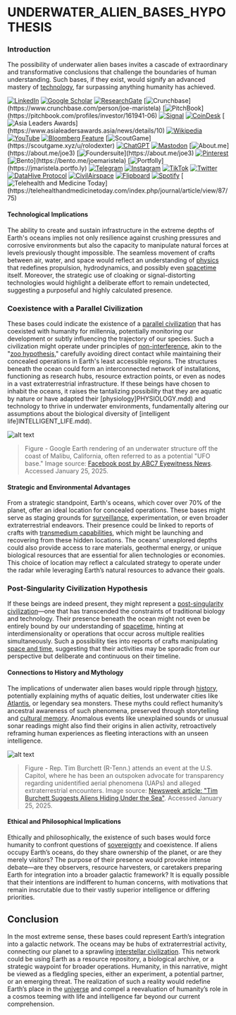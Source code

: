 # UNDERWATER\_ALIEN\_BASES\_HYPOTHESIS

### Introduction

The possibility of underwater alien bases invites a cascade of extraordinary and transformative conclusions that challenge the boundaries of human understanding. Such bases, if they exist, would signify an advanced mastery of [technology](../TECHNOLOGY/technology.md), far surpassing anything humanity has achieved.

[![LinkedIn](https://img.shields.io/badge/LinkedIn-Profile-0077B5?style=flat-square\&logo=linkedin\&logoColor=white)](https://linkedin.com/in/rolodexter) [![Google Scholar](https://img.shields.io/badge/Google_Scholar-Profile-4285F4?style=flat-square\&logo=googlescholar\&logoColor=white)](https://scholar.google.com/citations?user=gHTHirEAAAAJ) [![ResearchGate](https://img.shields.io/badge/ResearchGate-Profile-00CCBB?style=flat-square\&logo=researchgate\&logoColor=white)](https://www.researchgate.net/profile/Joe-Maristela-2) [![Crunchbase](https://img.shields.io/badge/Crunchbase-Profile-0288D1?style=flat-square\&logo=data:image/svg+xml;base64,PHN...)](https://www.crunchbase.com/person/joe-maristela) [![PitchBook](https://img.shields.io/badge/PitchBook-Profile-003B6B?style=flat-square\&logo=data:image/svg+xml;base64,PHN...)](https://pitchbook.com/profiles/investor/161941-06) [![Signal](https://img.shields.io/badge/Signal-Profile-6E97F0?style=flat-square\&logo=signal\&logoColor=white)](https://signal.nfx.com/investors/joe-maristela) [![CoinDesk](https://img.shields.io/badge/CoinDesk-Contributor-F7931A?style=flat-square\&logo=news\&logoColor=white)](https://www.coindesk.com/author/joe-maristela) [![Asia Leaders Awards](https://img.shields.io/badge/Asia_Leaders_Awards-Feature-DA291C?style=flat-square\&logo=data:image/svg+xml;base64,PHN...)](https://www.asialeadersawards.asia/news/details/10) [![Wikipedia](https://img.shields.io/badge/Wikipedia-Profile-000000?style=flat-square\&logo=wikipedia\&logoColor=white)](https://en.wikipedia.org/wiki/File:Joe_Maristela_in_Paniqui_Tarlac_Tech_Seminar_2015.jpg) [![YouTube](https://img.shields.io/badge/YouTube-Channel-FF0000?style=flat-square\&logo=youtube\&logoColor=white)](https://www.youtube.com/@rolodexter) [![Bloomberg Feature](https://img.shields.io/badge/Bloomberg-Feature-5E5E5E?style=flat-square\&logo=youtube\&logoColor=white)](https://www.youtube.com/watch?v=Ep8Mo0kRjaY) [![ScoutGame](https://img.shields.io/badge/ScoutGame-Profile-8A2BE2?style=flat-square\&logo=data:image/svg+xml;base64,PHN...)](https://scoutgame.xyz/u/rolodexter) [![ChatGPT](https://img.shields.io/badge/ChatGPT-Resume_and_Biodata-00A67E?style=flat-square\&logo=chatgpt\&logoColor=white)](https://chatgpt.com/g/g-675caa5a54e88191bd807764592df744-joe-s-resume-and-application-data) [![Mastodon](https://img.shields.io/badge/Mastodon-Profile-6364FF?style=flat-square\&logo=mastodon\&logoColor=white)](https://mastodon.social/@JoeMaristela) [![About.me](https://img.shields.io/badge/About.me-Profile-000000?style=flat-square\&logo=data:image/svg+xml;base64,PHN...)](https://about.me/joe3) [![Foundersuite](https://img.shields.io/badge/Foundersuite-Profile-0056D2?style=flat-square\&logo=data:image/svg+xml;base64,PHN...)](https://about.me/joe3) [![Pinterest](https://img.shields.io/badge/Pinterest-@rolodexter-BD081C?style=flat-square\&logo=pinterest\&logoColor=white)](https://nl.pinterest.com/rolodexter/) [![Bento](https://img.shields.io/badge/Bento-Profile-F7931A?style=flat-square\&logo=data:image/svg+xml;base64,PHN...)](https://bento.me/joemaristela) [![Portfolly](https://img.shields.io/badge/Portfolly-Profile-F7931A?style=flat-square\&logo=data:image/svg+xml;base64,PHN...)](https://jmaristela.portfo.ly) [![Telegram](https://img.shields.io/badge/Telegram-Contact-2CA5E0?style=flat-square\&logo=telegram\&logoColor=white)](https://t.me/joemaristela) [![Instagram](https://img.shields.io/badge/Instagram-@joemaristela3-E4405F?style=flat-square\&logo=instagram\&logoColor=white)](https://www.instagram.com/joemaristela3/) [![TikTok](https://img.shields.io/badge/TikTok-@rolodexter-000000?style=flat-square\&logo=tiktok\&logoColor=white)](https://www.tiktok.com/@rolodexter) [![Twitter](https://img.shields.io/badge/Twitter-Profile-1DA1F2?style=flat-square\&logo=twitter\&logoColor=white)](https://twitter.com/joemaristela) [![DataHive Protocol](https://img.shields.io/badge/DataHive-Protocol-005F73?style=flat-square\&logo=github\&logoColor=white)](https://github.com/rolodexter/DataHive-Protocol) [![CivilAirspace](https://img.shields.io/badge/CivilAirspace-Project-023047?style=flat-square\&logo=github\&logoColor=white)](https://github.com/rolodexter/CivilAirspace) [![Flipboard](https://img.shields.io/badge/Flipboard-Magazine-E83151?style=flat-square\&logo=flipboard\&logoColor=white)](https://flipboard.com/@rolodexter/rolodexter-jergu04fz) [![Spotify](https://img.shields.io/badge/Spotify-Listen-1DB954?style=flat-square\&logo=spotify\&logoColor=white)](https://open.spotify.com/show/11s0wEdbc8k3caT6xur57a) [![Telehealth and Medicine Today](https://img.shields.io/badge/Telehealth-Article-0077B5?style=flat-square\&logo=data:image/svg+xml;base64,PHN...)](https://telehealthandmedicinetoday.com/index.php/journal/article/view/87/75)

#### Technological Implications

The ability to create and sustain infrastructure in the extreme depths of Earth's oceans implies not only resilience against crushing pressures and corrosive environments but also the capacity to manipulate natural forces at levels previously thought impossible. The seamless movement of crafts between air, water, and space would reflect an understanding of [physics](../physics/physics.md) that redefines propulsion, hydrodynamics, and possibly even [spacetime](../physics/spacetime.md) itself. Moreover, the strategic use of cloaking or signal-distorting technologies would highlight a deliberate effort to remain undetected, suggesting a purposeful and highly calculated presence.

### Coexistence with a Parallel Civilization

These bases could indicate the existence of a [parallel civilization](parallel_civilization.md) that has coexisted with humanity for millennia, potentially monitoring our development or subtly influencing the trajectory of our species. Such a civilization might operate under principles of [non-interference](non_interference.md), akin to the "[zoo hypothesis](https://en.wikipedia.org/wiki/Zoo_hypothesis)," carefully avoiding direct contact while maintaining their concealed operations in Earth's least accessible regions. The structures beneath the ocean could form an interconnected network of installations, functioning as research hubs, resource extraction points, or even as nodes in a vast extraterrestrial infrastructure. If these beings have chosen to inhabit the oceans, it raises the tantalizing possibility that they are aquatic by nature or have adapted their \[physiology]PHYSIOLOGY.mdd) and technology to thrive in underwater environments, fundamentally altering our assumptions about the biological diversity of \[intelligent life]INTELLIGENT\_LIFE.mdd).

![alt text](../../../LITERARY_PRODUCTS/JOES_NOTES/MISC/image-10.png)

> Figure - Google Earth rendering of an underwater structure off the coast of Malibu, California, often referred to as a potential "UFO base." Image source: [Facebook post by ABC7 Eyewitness News](https://www.facebook.com/photo.php?fbid=10152117839717452\&id=38245492451\&set=a.153502602451\&locale=ka_GE). Accessed January 25, 2025.

#### Strategic and Environmental Advantages

From a strategic standpoint, Earth's oceans, which cover over 70% of the planet, offer an ideal location for concealed operations. These bases might serve as staging grounds for [surveillance](broken-reference), experimentation, or even broader extraterrestrial endeavors. Their presence could be linked to reports of crafts with [transmedium capabilities](broken-reference), which might be launching and recovering from these hidden locations. The oceans' unexplored depths could also provide access to rare materials, geothermal energy, or unique biological resources that are essential for alien technologies or economies. This choice of location may reflect a calculated strategy to operate under the radar while leveraging Earth’s natural resources to advance their goals.

### Post-Singularity Civilization Hypothesis

If these beings are indeed present, they might represent a [post-singularity civilization](post_singularity_civilization.md)—one that has transcended the constraints of traditional biology and technology. Their presence beneath the ocean might not even be entirely bound by our understanding of [spacetime](../physics/spacetime.md), hinting at interdimensionality or operations that occur across multiple realities simultaneously. Such a possibility ties into reports of crafts manipulating [space and time](https://en.wikipedia.org/wiki/Spacetime), suggesting that their activities may be sporadic from our perspective but deliberate and continuous on their timeline.

#### Connections to History and Mythology

The implications of underwater alien bases would ripple through [history](broken-reference), potentially explaining myths of aquatic deities, lost underwater cities like [Atlantis](atlantis.md), or legendary sea monsters. These myths could reflect humanity’s ancestral awareness of such phenomena, preserved through storytelling and [cultural memory](cultural_memory.md). Anomalous events like unexplained sounds or unusual sonar readings might also find their origins in alien activity, retroactively reframing human experiences as fleeting interactions with an unseen intelligence.

![alt text](../../../LITERARY_PRODUCTS/JOES_NOTES/MISC/image-11.png)

> Figure - Rep. Tim Burchett (R-Tenn.) attends an event at the U.S. Capitol, where he has been an outspoken advocate for transparency regarding unidentified aerial phenomena (UAPs) and alleged extraterrestrial encounters. Image source: [Newsweek article: "Tim Burchett Suggests Aliens Hiding Under the Sea"](https://www.newsweek.com/tim-burchett-matt-gaetz-aliens-hiding-under-sea-2020487). Accessed January 25, 2025.

#### Ethical and Philosophical Implications

Ethically and philosophically, the existence of such bases would force humanity to confront questions of [sovereignty](sovereignty.md) and coexistence. If aliens occupy Earth’s oceans, do they share ownership of the planet, or are they merely visitors? The purpose of their presence would provoke intense debate—are they observers, resource harvesters, or caretakers preparing Earth for integration into a broader galactic framework? It is equally possible that their intentions are indifferent to human concerns, with motivations that remain inscrutable due to their vastly superior intelligence or differing priorities.

## Conclusion

In the most extreme sense, these bases could represent Earth’s integration into a galactic network. The oceans may be hubs of extraterrestrial activity, connecting our planet to a sprawling [interstellar civilization](interstellar_civilization.md). This network could be using Earth as a resource repository, a biological archive, or a strategic waypoint for broader operations. Humanity, in this narrative, might be viewed as a fledgling species, either an experiment, a potential partner, or an emerging threat. The realization of such a reality would redefine Earth’s place in the [universe](universe.md) and compel a reevaluation of humanity’s role in a cosmos teeming with life and intelligence far beyond our current comprehension.
